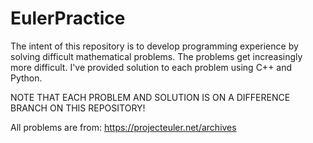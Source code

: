 # EulerPractice

The intent of this repository is to develop programming experience by solving difficult mathematical problems. The problems get increasingly more difficult. I've provided solution to each problem using C++ and Python.

NOTE THAT EACH PROBLEM AND SOLUTION IS ON A DIFFERENCE BRANCH ON THIS REPOSITORY!

All problems are from: https://projecteuler.net/archives
